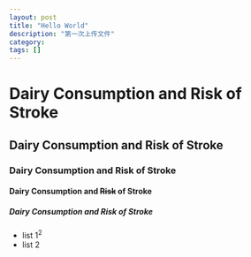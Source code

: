 ```yaml
---
layout: post
title: "Hello World"
description: "第一次上传文件"
category: 
tags: []
---
```



# Dairy Consumption and Risk of Stroke 

## Dairy Consumption and Risk of Stroke 

### Dairy Consumption and Risk of Stroke 

#### Dairy Consumption and ~~Risk~~ of Stroke 

##### Dairy Consumption and Risk of Stroke 

* list 1$^2$
* list 2
